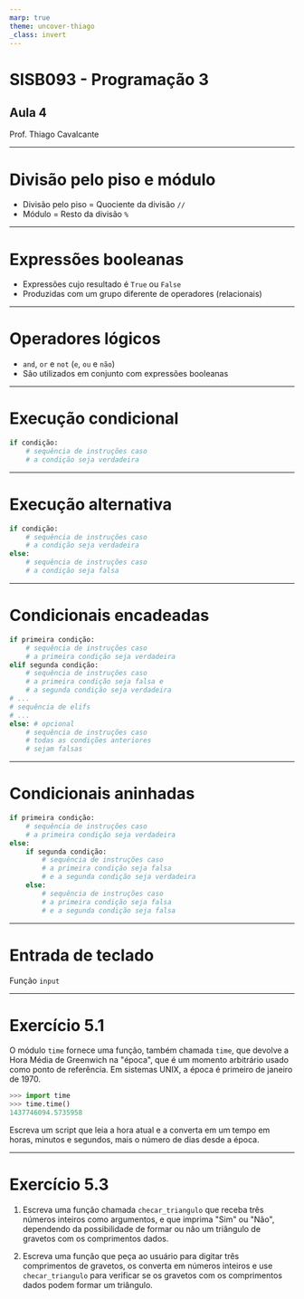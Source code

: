 ```yaml
---
marp: true
theme: uncover-thiago
_class: invert
---
```


<title>Aula 4 — Slides</title>

# **SISB093 - Programação 3**

## Aula 4

Prof. Thiago Cavalcante

---

<!-- paginate: true -->
<!-- header: Capítulo 5: Condicionais e recursividade -->

# Divisão pelo piso e módulo

- Divisão pelo piso = Quociente da divisão `//`
- Módulo = Resto da divisão `%`

---

# Expressões booleanas

- Expressões cujo resultado é `True` ou `False`
- Produzidas com um grupo diferente de operadores (relacionais)

---

# Operadores lógicos

- `and`, `or` e `not` (`e`, `ou` e `não`)
- São utilizados em conjunto com expressões booleanas

---

# Execução condicional

```python
if condição:
    # sequência de instruções caso
    # a condição seja verdadeira
```

---

# Execução alternativa

```python
if condição:
    # sequência de instruções caso
    # a condição seja verdadeira
else:
    # sequência de instruções caso
    # a condição seja falsa
```

---

# Condicionais encadeadas

```python
if primeira condição:
    # sequência de instruções caso
    # a primeira condição seja verdadeira
elif segunda condição:
    # sequência de instruções caso
    # a primeira condição seja falsa e
    # a segunda condição seja verdadeira
# ...
# sequência de elifs
# ...
else: # opcional
    # sequência de instruções caso
    # todas as condições anteriores
    # sejam falsas
```

---

# Condicionais aninhadas

```python
if primeira condição:
    # sequência de instruções caso
    # a primeira condição seja verdadeira
else:
    if segunda condição:
        # sequência de instruções caso
        # a primeira condição seja falsa
        # e a segunda condição seja verdadeira
    else:
        # sequência de instruções caso
        # a primeira condição seja falsa
        # e a segunda condição seja falsa
```

---

# Entrada de teclado

Função `input`

---

<!-- _class: small-ol text-justify decrease-font -->

# Exercício 5.1

O módulo `time` fornece uma função, também chamada `time`, que devolve a Hora Média de Greenwich na "época", que é um momento arbitrário usado como ponto de referência. Em sistemas UNIX, a época é primeiro de janeiro de 1970.

```python
>>> import time
>>> time.time()
1437746094.5735958
```

Escreva um script que leia a hora atual e a converta em um tempo em horas, minutos e segundos, mais o número de dias desde a época.

---

<!-- _class: small-ol text-justify decrease-font -->

# Exercício 5.3

1) Escreva uma função chamada `checar_triangulo` que receba três números inteiros como argumentos, e que imprima "Sim" ou "Não", dependendo da possibilidade de formar ou não um triângulo de gravetos com os comprimentos dados.

2) Escreva uma função que peça ao usuário para digitar três comprimentos de gravetos, os converta em números inteiros e use `checar_triangulo` para verificar se os gravetos com os comprimentos dados podem formar um triângulo.

